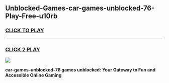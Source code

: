 
## Unblocked-Games-car-games-unblocked-76-Play-Free-u10rb
<h3>
<a href="https://premium76.site?title=car-games-unblocked-76&ref=22A">CLICK TO PLAY</a></h3>
<hr>

<h3>
<a href="https://premium76.site?title=car-games-unblocked-76&ref=22A">CLICK 2 PLAY</a>
  
</h3>

<a href="https://premium76.site?title=car-games-unblocked-76&ref=22A"><img src="https://clearcache.store/games.png"></a>


**car-games-unblocked-76 games unblocked: Your Gateway to Fun and Accessible Online Gaming**
